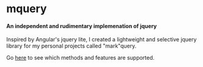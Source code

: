 # mquery
#### An independent and rudimentary implemenation of jquery

Inspired by Angular's jquery lite, I created a lightweight and selective jquery library for my personal projects called "mark"query.

Go [here](http://www.markmccann.me/post/mquery/) to see which methods and features are supported.
